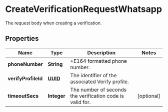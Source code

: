 

# CreateVerificationRequestWhatsapp

The request body when creating a verification.
## Properties

Name | Type | Description | Notes
------------ | ------------- | ------------- | -------------
**phoneNumber** | **String** | +E164 formatted phone number. | 
**verifyProfileId** | [**UUID**](UUID.md) | The identifier of the associated Verify profile. | 
**timeoutSecs** | **Integer** | The number of seconds the verification code is valid for. |  [optional]



